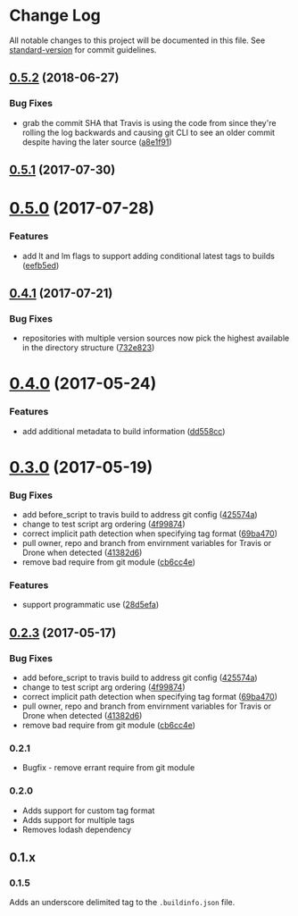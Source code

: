 # Change Log

All notable changes to this project will be documented in this file. See [standard-version](https://github.com/conventional-changelog/standard-version) for commit guidelines.

<a name="0.5.2"></a>
## [0.5.2](https://github.com/arobson/buildgoggles/compare/v0.5.1...v0.5.2) (2018-06-27)


### Bug Fixes

* grab the commit SHA that Travis is using the code from since they're rolling the log backwards and causing git CLI to see an older commit despite having the later source ([a8e1f91](https://github.com/arobson/buildgoggles/commit/a8e1f91))



<a name="0.5.1"></a>
## [0.5.1](https://github.com/arobson/buildgoggles/compare/v0.5.0...v0.5.1) (2017-07-30)



<a name="0.5.0"></a>
# [0.5.0](https://github.com/arobson/buildgoggles/compare/v0.4.1...v0.5.0) (2017-07-28)


### Features

* add lt and lm flags to support adding conditional latest tags to builds ([eefb5ed](https://github.com/arobson/buildgoggles/commit/eefb5ed))



<a name="0.4.1"></a>
## [0.4.1](https://github.com/arobson/buildgoggles/compare/v0.4.0...v0.4.1) (2017-07-21)


### Bug Fixes

* repositories with multiple version sources now pick the highest available in the directory structure ([732e823](https://github.com/arobson/buildgoggles/commit/732e823))



<a name="0.4.0"></a>
# [0.4.0](https://github.com/arobson/buildgoggles/compare/v0.3.0...v0.4.0) (2017-05-24)


### Features

* add additional metadata to build information ([dd558cc](https://github.com/arobson/buildgoggles/commit/dd558cc))



<a name="0.3.0"></a>
# [0.3.0](https://github.com/arobson/buildgoggles/compare/v0.2.0...v0.3.0) (2017-05-19)


### Bug Fixes

* add before_script to travis build to address git config ([425574a](https://github.com/arobson/buildgoggles/commit/425574a))
* change to test script arg ordering ([4f99874](https://github.com/arobson/buildgoggles/commit/4f99874))
* correct implicit path detection when specifying tag format ([69ba470](https://github.com/arobson/buildgoggles/commit/69ba470))
* pull owner, repo and branch from envirnment variables for Travis or Drone when detected ([41382d6](https://github.com/arobson/buildgoggles/commit/41382d6))
* remove bad require from git module ([cb6cc4e](https://github.com/arobson/buildgoggles/commit/cb6cc4e))


### Features

* support programmatic use ([28d5efa](https://github.com/arobson/buildgoggles/commit/28d5efa))



<a name="0.2.3"></a>
## [0.2.3](https://github.com/arobson/buildgoggles/compare/v0.2.0...v0.2.3) (2017-05-17)


### Bug Fixes

* add before_script to travis build to address git config ([425574a](https://github.com/arobson/buildgoggles/commit/425574a))
* change to test script arg ordering ([4f99874](https://github.com/arobson/buildgoggles/commit/4f99874))
* correct implicit path detection when specifying tag format ([69ba470](https://github.com/arobson/buildgoggles/commit/69ba470))
* pull owner, repo and branch from envirnment variables for Travis or Drone when detected ([41382d6](https://github.com/arobson/buildgoggles/commit/41382d6))
* remove bad require from git module ([cb6cc4e](https://github.com/arobson/buildgoggles/commit/cb6cc4e))

### 0.2.1

* Bugfix - remove errant require from git module 

### 0.2.0

* Adds support for custom tag format
* Adds support for multiple tags
* Removes lodash dependency

## 0.1.x

### 0.1.5
Adds an underscore delimited tag to the `.buildinfo.json` file.
